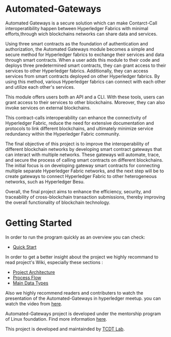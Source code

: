 # Automated-Gateways

Automated Gateways is a secure solution which can make Contarct-Call interoperatibility happen between Hyperledger Fabrics with minimal efforts,through wich blockchains networks can share data and services.

Using three smart contracts as the foundation of authentication and authorization, the Automated Gateways module becomes a simple and secure method for Hyperledger fabrics to exchange their services and data through smart contracts. When a user adds this module to their code and deploys three predetermined smart contracts, they can grant access to their services to other Hyperledger fabrics. Additionally, they can access services from smart contracts deployed on other Hyperledger fabrics. By using this method, various Hyperledger fabrics can connect with each other and utilize each other's services.

This module offers users both an API and a CLI. With these tools, users can grant access to their services to other blockchains. Moreover, they can also invoke services on external blockchains.

 This contract-calls interoperability  can enhance the connectivity of Hyperledger Fabric, reduce the need for extensive documentation and protocols to link different blockchains, and ultimately minimize service redundancy within the Hyperledger Fabric community.

The final objective of this project is to improve the interoperability of different blockchain networks by developing smart contract gateways that can interact with multiple networks. These gateways will automate, trace, and secure the process of calling smart contracts on different blockchains. The initial focus is on developing gateway smart contracts for connecting multiple separate Hyperledger Fabric networks, and the next step will be to create gateways to connect Hyperledger Fabric to other heterogeneous networks, such as Hyperledger Besu.

Overall, the final project aims to enhance the efficiency, security, and traceability of cross-blockchain transaction submissions, thereby improving the overall functionality of blockchain technology.

# Getting Started
In order to run the program quickly as an overview you can check:
*  [Quick Start](https://github.com/tcdt-lab/Automated-Gateways/wiki/Quick-Start)
  
In order to get a better insight about the project we highly recommand to read project's Wiki, especially these sections  :

*  [Project Architecture](https://github.com/tcdt-lab/Automated-Gateways/wiki/Architecture)
*  [Process Flow](https://github.com/tcdt-lab/Automated-Gateways/wiki/Process-Flow)
*  [Main Data Types](https://github.com/tcdt-lab/Automated-Gateways/wiki/Main-Data-Types)

Also we highly recommend readers and contributers to watch the presentation of the Automated-Gateways in hyperledger meetup. you can watch the video from [here](https://www.youtube.com/live/zVNNh5OCplM?si=9byA615Pfkt49C6i).

Automated-Gateways project is developed under the mentorship program of Linux foundation. Find more information [here](https://wiki.hyperledger.org/display/INTERN).

This project is developed and maintainded by [TCDT Lab](https://tcdt.ca/).



